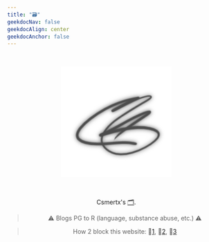 ```yaml
---
title: "🗃️"
geekdocNav: false
geekdocAlign: center
geekdocAnchor: false
---
```


<br />

<div style="text-align: center;">

![crs](/crs_256x256_silver.png "Initials created with Krita")

<br />

Csmertx's [🗂️](pad "Notes").

> ⚠️ Blogs PG to R (language, substance abuse, etc.) ⚠️

> How 2 block this website: 🔗[1](https://www.digitaltrends.com/computing/how-to-block-a-website/ "Digital Trends | How to Block a Website"), 🔗[2](https://www.lifewire.com/how-to-block-a-website-4177078 "Lifewire | How to Block a Website"), 🔗[3](https://www.wired.com/story/how-to-block-websites-chrome-firefox-ios-android/ "Wired | How to Block Bad Websites—or Just Get Things Done")

</div>